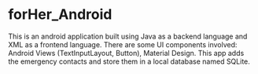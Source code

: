 # forHer_Android
This is an android application built using Java as a backend language and XML as a frontend language. There are some UI components involved: Android Views (TextInputLayout, Button), Material Design. This app adds the emergency contacts and store them in a local database named SQLite. 
